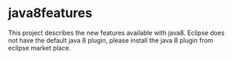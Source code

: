 # java8features
This project describes the new features available with java8.
Eclipse does not have the default java 8 plugin, please install the java 8 plugin from eclipse market place.
